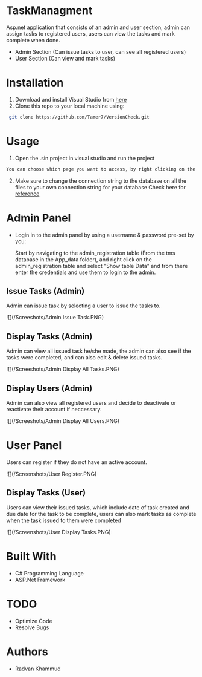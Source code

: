 # TaskManagment
Asp.net application that consists of an admin and user section, admin can assign tasks to registered users, users can view the tasks and 
mark complete when done.
- Admin Section (Can issue tasks to user, can see all registered users)
- User Section (Can view and mark tasks)


# Installation
 1. Download and install Visual Studio from <a href="https://visualstudio.microsoft.com/downloads/">here</a>
 2. Clone this repo to your local machine using:
```bash
 git clone https://github.com/Tamer7/VersionCheck.git
 ```



# Usage

1. Open the .sin project in visual studio and run the project
  ```bash
 You can choose which page you want to access, by right clicking on the desired file/folder and setting it as a start page
 ```
 2. Make sure to change the connection string to the database on all the files to your own connection string for your database 
 Check here for <a href="https://www.c-sharpcorner.com/UploadFile/suthish_nair/how-to-generate-or-find-connection-string-from-visual-studio"/>reference</a>
 
 


# Admin Panel

- Login in to the admin panel by using a username & password pre-set by you:

    Start by navigating to the admin_registration table (From the tms database in the App_data folder), and right click on the               admin_registration table and select "Show table Data" and from there enter the credentials and use them to login to the admin. 
 
 
 ## Issue Tasks (Admin)
 Admin can issue task by selecting a user to issue the tasks to.
 
 ![](/Screeshots/Admin Issue Task.PNG)
 
 
 ## Display Tasks (Admin)
 Admin can view all issued task he/she made, the admin can also see if the tasks were completed, and can also edit & delete issued tasks.
 
 ![](/Screeshots/Admin Display All Tasks.PNG) 
 
 ## Display Users (Admin)
 Admin can also view all registered users and decide to deactivate or reactivate their account if neccessary.
 
 ![](/Screeshots/Admin Display All Users.PNG)
 
 
 
# User Panel

Users can register if they do not have an active account.

 ![](/Screenshots/User Register.PNG)
 
 
 ## Display Tasks (User)
 
 Users can view their issued tasks, which include date of task created and due date for the task to be complete, users can also mark tasks as complete when the task issued to them were completed

![](/Screenshots/User Display Tasks.PNG)
 
 
 






# Built With

- C# Programming Language
- ASP.Net Framework



# TODO

- Optimize Code
- Resolve Bugs


# Authors
- Radvan Khammud







